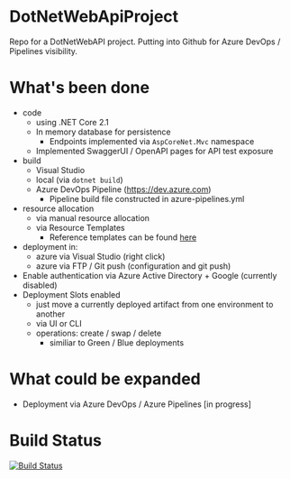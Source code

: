 # DotNetWebApiProject
Repo for a DotNetWebAPI project.  Putting into Github for Azure DevOps / Pipelines visibility.

# What's been done
* code
  * using .NET Core 2.1
  * In memory database for persistence
    * Endpoints implemented via `AspCoreNet.Mvc` namespace
  * Implemented SwaggerUI / OpenAPI pages for API test exposure
* build
  * Visual Studio
  * local (via `dotnet build`)
  * Azure DevOps Pipeline (https://dev.azure.com)
    * Pipeline build file constructed in azure-pipelines.yml
* resource allocation
  * via manual resource allocation
  * via Resource Templates
    * Reference templates can be found [here](https://azure.microsoft.com/en-ca/resources/templates/)
* deployment in:
  * azure via Visual Studio (right click)
  * azure via FTP / Git push (configuration and git push)
* Enable authentication via Azure Active Directory + Google (currently disabled)
* Deployment Slots enabled
  * just move a currently deployed artifact from one environment to another
  * via UI or CLI
  * operations: create / swap / delete
    * similiar to Green / Blue deployments

# What could be expanded
* Deployment via Azure DevOps / Azure Pipelines [in progress]

# Build Status
[![Build Status](https://dev.azure.com/ernieshu/TodoAPI/_apis/build/status/ernieshu.DotNetWebApiProject)](https://dev.azure.com/ernieshu/TodoAPI/_build/latest?definitionId=1)
